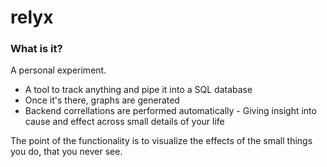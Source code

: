 # relyx

### What is it?

A personal experiment.

- A tool to track anything and pipe it into a SQL database
- Once it's there, graphs are generated
- Backend correllations are performed automatically - Giving insight into cause and effect across small details of your life

The point of the functionality is to visualize the effects of the small things you do, that you never see.



